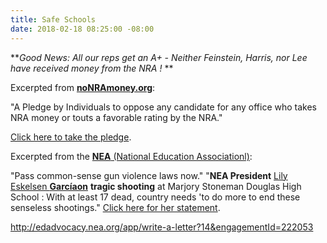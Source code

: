 ```yaml
---
title: Safe Schools
date: 2018-02-18 08:25:00 -08:00
---
```


***Good News:  All our reps get an A+ - Neither Feinstein, Harris, nor Lee have received money from the NRA !*
**

Excerpted from [**noNRAmoney.org**](https://www.nonramoney.org/):

"A Pledge by Individuals to oppose any candidate for any office who takes NRA money or touts a favorable rating by the NRA."

[Click here to take the pledge](https://www.nonramoney.org/). 

Excerpted from the [**NEA** (National Education Associationl)](http://www.nea.org/):

"Pass common-sense gun violence laws now."
"**NEA President** [Lily Eskelsen **Garcíaon**](http://www.nea.org/home/NEA-President-Profile.html) **tragic shooting** at Marjory Stoneman Douglas High School : With at least 17 dead, country needs 'to do more to end these senseless shootings."  [Click here for her statement](http://www.nea.org/home/72759.htm). 




http://edadvocacy.nea.org/app/write-a-letter?14&engagementId=222053